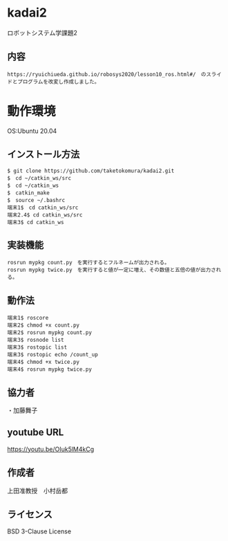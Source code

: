 
# kadai2
ロボットシステム学課題2

## 内容
```
https://ryuichiueda.github.io/robosys2020/lesson10_ros.html#/　のスライドとプログラムを改変し作成しました。
```

# 動作環境
OS:Ubuntu 20.04

## インストール方法
```
$ git clone https://github.com/taketokomura/kadai2.git
$　cd ~/catkin_ws/src
$　cd ~/catkin_ws
$　catkin_make
$　source ~/.bashrc
端末1$　cd catkin_ws/src
端末2.4$ cd catkin_ws/src
端末3$ cd catkin_ws
```

## 実装機能
```
rosrun mypkg count.py　を実行するとフルネームが出力される。
rosrun mypkg twice.py　を実行すると値が一定に増え、その数値と五倍の値が出力される。
```

## 動作法
```
端末1$ roscore
端末2$ chmod +x count.py
端末2$ rosrun mypkg count.py
端末3$ rosnode list
端末3$ rostopic list
端末3$ rostopic echo /count_up
端末4$ chmod +x twice.py
端末4$ rosrun mypkg twice.py
```

## 協力者
・加藤舞子

## youtube URL
https://youtu.be/OIuk5lM4kCg

## 作成者
上田准教授　小村岳都

## ライセンス
BSD 3-Clause License
